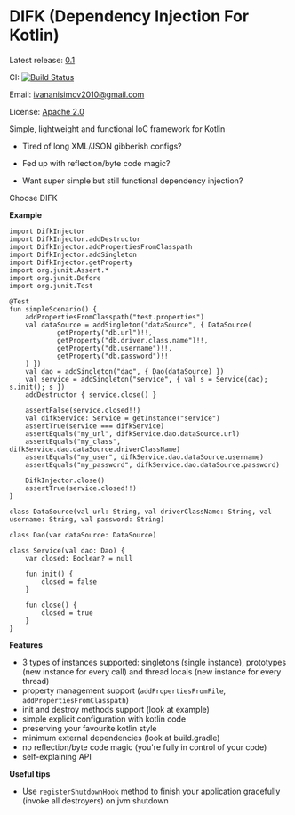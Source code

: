 DIFK (Dependency Injection For Kotlin)
====

Latest release: [0.1](/releases/difk-0.1.jar)

CI: [![Build Status](https://travis-ci.org/valeter/difk.svg?branch=master)](https://travis-ci.org/valeter/difk)

Email: [ivananisimov2010@gmail.com](mailto:ivananisimov2010@gmail.com)

License: [Apache 2.0](http://www.apache.org/licenses/LICENSE-2.0)


Simple, lightweight and functional IoC framework for Kotlin

- Tired of long XML/JSON gibberish configs?

- Fed up with reflection/byte code magic?

- Want super simple but still functional dependency injection?

Choose DIFK


**Example**
```
import DifkInjector
import DifkInjector.addDestructor
import DifkInjector.addPropertiesFromClasspath
import DifkInjector.addSingleton
import DifkInjector.getProperty
import org.junit.Assert.*
import org.junit.Before
import org.junit.Test

@Test
fun simpleScenario() {
    addPropertiesFromClasspath("test.properties")
    val dataSource = addSingleton("dataSource", { DataSource(
            getProperty("db.url")!!,
            getProperty("db.driver.class.name")!!,
            getProperty("db.username")!!,
            getProperty("db.password")!!
    ) })
    val dao = addSingleton("dao", { Dao(dataSource) })
    val service = addSingleton("service", { val s = Service(dao); s.init(); s })
    addDestructor { service.close() }
    
    assertFalse(service.closed!!)
    val difkService: Service = getInstance("service")
    assertTrue(service === difkService)
    assertEquals("my_url", difkService.dao.dataSource.url)
    assertEquals("my_class", difkService.dao.dataSource.driverClassName)
    assertEquals("my_user", difkService.dao.dataSource.username)
    assertEquals("my_password", difkService.dao.dataSource.password)
    
    DifkInjector.close()
    assertTrue(service.closed!!)
}

class DataSource(val url: String, val driverClassName: String, val username: String, val password: String)

class Dao(var dataSource: DataSource)

class Service(val dao: Dao) {
    var closed: Boolean? = null

    fun init() {
        closed = false
    }

    fun close() {
        closed = true
    }
}
```

**Features**

- 3 types of instances supported: singletons (single instance), prototypes (new instance for every call) and thread locals (new instance for every thread)
- property management support (`addPropertiesFromFile`, `addPropertiesFromClasspath`)
- init and destroy methods support (look at example)
- simple explicit configuration with kotlin code
- preserving your favourite kotlin style
- minimum external dependencies (look at build.gradle)
- no reflection/byte code magic (you're fully in control of your code)
- self-explaining API

**Useful tips**
 
- Use `registerShutdownHook` method to finish your application gracefully (invoke all destroyers) on jvm shutdown 
